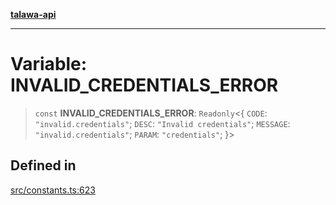 [**talawa-api**](../../README.md)

***

# Variable: INVALID\_CREDENTIALS\_ERROR

> `const` **INVALID\_CREDENTIALS\_ERROR**: `Readonly`\<\{ `CODE`: `"invalid.credentials"`; `DESC`: `"Invalid credentials"`; `MESSAGE`: `"invalid.credentials"`; `PARAM`: `"credentials"`; \}\>

## Defined in

[src/constants.ts:623](https://github.com/Suyash878/talawa-api/blob/f376d03c37e9acd046e7cc983947432c95f74442/src/constants.ts#L623)
